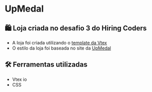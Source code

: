 # UpMedal
## 🛍️ Loja criada no desafio 3 do Hiring Coders
- A loja foi criada utilizando o [template da Vtex](https://github.com/vtex-apps/store-theme)
- O estilo da loja foi baseada no site da [UpMedal](https://www.upmedal.com)
## 🛠️ Ferramentas utilizadas
- Vtex io
- CSS

